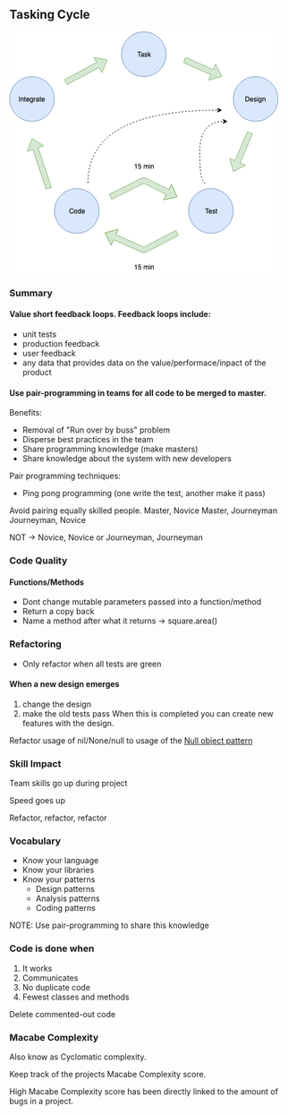 
## Tasking Cycle

![Tasking Cycle Image](resources/tasking_cycle.png)

### Summary

#### Value short feedback loops. Feedback loops include:
- unit tests
- production feedback
- user feedback
- any data that provides data on the value/performace/inpact of the product

#### Use pair-programming in teams for all code to be merged to master.
Benefits:
- Removal of "Run over by buss" problem
- Disperse best practices in the team
- Share programming knowledge (make masters)
- Share knowledge about the system with new developers

Pair programming techniques:
 - Ping pong programming (one write the test, another make it pass)

Avoid pairing equally skilled people.
Master, Novice
Master, Journeyman
Journeyman, Novice

NOT -> Novice, Novice or Journeyman, Journeyman

### Code Quality

#### Functions/Methods
 - Dont change mutable parameters passed into a function/method
 - Return a copy back
 - Name a method after what it returns -> square.area()

### Refactoring

- Only refactor when all tests are green

#### When a new design emerges 
 1. change the design
 2. make the old tests pass
When this is completed you can create new features with the design.

Refactor usage of nil/None/null to usage of the [Null object pattern](https://en.wikipedia.org/wiki/Null_object_pattern)

### Skill Impact

Team skills go up during project

Speed goes up

Refactor, refactor, refactor

### Vocabulary

- Know your language
- Know your libraries
- Know your patterns
    - Design patterns
    - Analysis patterns
    - Coding patterns

NOTE: Use pair-programming to share this knowledge

### Code is done when
1. It works
2. Communicates
3. No duplicate code
4. Fewest classes and methods

Delete commented-out code

### Macabe Complexity
Also know as Cyclomatic complexity.

Keep track of the projects Macabe Complexity score.

High Macabe Complexity score has been directly linked to the amount of bugs in a project.

